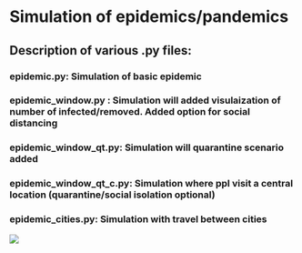 # Simulation of epidemics/pandemics

## Description of various .py files:

### epidemic.py: Simulation of basic epidemic

### epidemic_window.py : Simulation will added visulaization of number of infected/removed. Added option for social distancing

### epidemic_window_qt.py: Simulation will quarantine scenario added

### epidemic_window_qt_c.py: Simulation where ppl visit a central location (quarantine/social isolation optional)

### epidemic_cities.py: Simulation with travel between cities

![](Epidemic.gif)